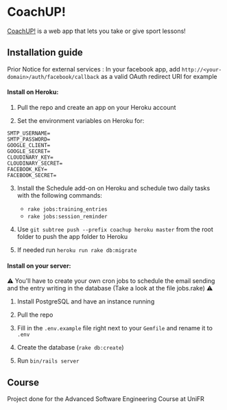 CoachUP!
==========================
[CoachUP!](https://coachup.herokuapp.com) is a web app that lets you take or give sport lessons!

## Installation guide

Prior Notice for external services : In your facebook app, add `http://<your-domain>/auth/facebook/callback` as a valid OAuth redirect URI for example

#### Install on Heroku:
1. Pull the repo and create an app on your Heroku account

2. Set the environment variables on Heroku for:

  ```
  SMTP_USERNAME=
  SMTP_PASSWORD=
  GOOGLE_CLIENT=
  GOOGLE_SECRET=
  CLOUDINARY_KEY=
  CLOUDINARY_SECRET=
  FACEBOOK_KEY=
  FACEBOOK_SECRET=
  ```
  
3. Install the Schedule add-on on Heroku and schedule two daily tasks with the following commands: 

   * `rake jobs:training_entries`
   * `rake jobs:session_reminder`

4. Use `git subtree push --prefix coachup heroku master` from the root folder to push the app folder to Heroku

5. If needed run `heroku run rake db:migrate`

#### Install on your server:
:warning: You'll have to create your own cron jobs to schedule the email sending and the entry writing in the database (Take a look at the file jobs.rake) :warning:


1. Install PostgreSQL and have an instance running

2. Pull the repo

3. Fill in the `.env.example` file right next to your `Gemfile` and rename it to `.env`

4. Create the database (`rake db:create`)

5. Run `bin/rails server`

## Course

Project done for the Advanced Software Engineering Course at UniFR
